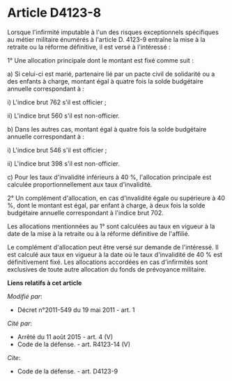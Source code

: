 # Article D4123-8

Lorsque l'infirmité imputable à l'un des risques exceptionnels spécifiques au métier militaire énumérés à l'article D. 4123-9
entraîne la mise à la retraite ou la réforme définitive, il est versé à l'intéressé : 

1° Une allocation principale dont le montant est fixé comme suit : 

a) Si celui-ci est marié, partenaire lié par un pacte civil de solidarité      ou a des enfants à charge, montant égal à
quatre fois la solde budgétaire annuelle correspondant à : 

i) L'indice brut 762 s'il est officier ; 

ii) L'indice brut 560 s'il est non-officier. 

b) Dans les autres cas, montant égal à quatre fois la solde budgétaire annuelle correspondant à : 

i) L'indice brut 546 s'il est officier ; 

ii) L'indice brut 398 s'il est non-officier. 

c) Pour les taux d'invalidité inférieurs à 40 %, l'allocation principale est calculée proportionnellement aux taux
d'invalidité. 

2° Un complément d'allocation, en cas d'invalidité égale ou supérieure à 40 %, dont le montant est égal, par enfant à charge,
à deux fois la solde budgétaire annuelle correspondant à l'indice brut 702. 

Les allocations mentionnées au 1° sont calculées au taux en vigueur à la date de la mise à la retraite ou à la réforme
définitive de l'affilié. 

Le complément d'allocation peut être versé sur demande de l'intéressé. Il est calculé aux taux en vigueur à la date où le
taux d'invalidité de 40 % est définitivement fixé. Les allocations accordées en cas d'infirmités sont exclusives de toute
autre allocation du fonds de prévoyance militaire.

**Liens relatifs à cet article**

_Modifié par_:

  - Décret n°2011-549 du 19 mai 2011 - art. 1

_Cité par_:

  - Arrêté du 11 août 2015 - art. 4 (V)
  - Code de la défense. - art. R4123-14 (V)

_Cite_:

  - Code de la défense. - art. D4123-9
